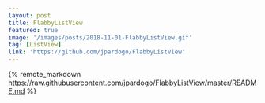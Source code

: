 ```yaml
---
layout: post
title: FlabbyListView
featured: true
image: '/images/posts/2018-11-01-FlabbyListView.gif'
tag: [ListView]
link: 'https://github.com/jpardogo/FlabbyListView'
---
```


{% remote_markdown https://raw.githubusercontent.com/jpardogo/FlabbyListView/master/README.md %}